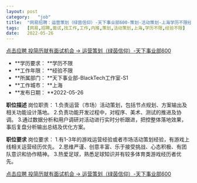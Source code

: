 ```yaml
---
layout:	post
category:	"job"
title:	"网易招聘：运营策划（绿茵信仰）-天下事业部600-策划-活动策划-上海学历不限经验不限"
tags:	[网易,招聘,面试,找工作,工作,内推,策划,活动策划,上海,学历不限,经验不限]
date:	2022-05-26
---
```


[点击应聘 投简历就有面试机会 -> 运营策划（绿茵信仰）-天下事业部600](http://mobile.bole.netease.com/bole/boleDetail?id=33950&employeeId=346f03c3cda5f04c&key=all)



- **学历要求： **学历不限
- **工作年限： **经验不限
- **所属部门： **天下事业部-BlackTech工作室-S1
- **工作城市： **上海
- **发布日期： **2022-05-26



**职位描述**
岗位职责：
1.负责运营（市场）活动策划，包括节点规划、方案输出及相关功能设计落地。
2.负责功能开发过程中，对程序、美术、测试的推进及协调。
3.通过数据分析和用户调研对活动进行实时分析跟进，把控整体落地效果，事后复盘分析输出总结及优化方案。





**职位要求**
岗位要求：
1.有1-3年的游戏运营经验或者市场活动策划经验，有游戏上线相关运营经历优先。
2.思维严谨、创意丰富、乐于接受挑战、心态积极、有团队意识和协作精神。
3.热爱足球，熟悉足球知识并有较多体育类游戏经历者优先。



[点击应聘 投简历就有面试机会 -> 运营策划（绿茵信仰）-天下事业部600](http://mobile.bole.netease.com/bole/boleDetail?id=33950&employeeId=346f03c3cda5f04c&key=all)